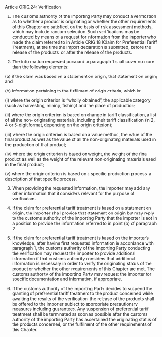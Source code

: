 Article ORIG.24: Verification

1.	The customs authority of the importing Party may conduct a verification as to whether a product is originating or whether the other requirements of this Chapter are satisfied, on the basis of risk assessment methods, which may include random selection. Such verifications may be conducted by means of a request for information from the importer who made the claim referred to in Article ORIG.18 [Claim for Preferential Tariff Treatment], at the time the import declaration is submitted, before the release of the products, or after the release of the products.

2.	The information requested pursuant to paragraph 1 shall cover no more than the following elements:

(a)	if the claim was based on a statement on origin, that statement on origin; and

(b)	information pertaining to the fulfilment of origin criteria, which is:

(i)	where the origin criterion is “wholly obtained”, the applicable category (such as
harvesting, mining, fishing) and the place of production;

(ii)	where the origin criterion is based on change in tariff classification, a list of all the non- originating materials, including their tariff classification (in 2, 4 or 6-digit format, depending on the origin criterion);

(iii)	where the origin criterion is based on a value method, the value of the final product as well as the value of all the non-originating materials used in the production of that product;

(iv)	where the origin criterion is based on weight, the weight of the final product as well as the weight of the relevant non-originating materials used in the final product;

(v)	where the origin criterion is based on a specific production process, a description of that specific process.

3.	When providing the requested information, the importer may add any other information that it considers relevant for the purpose of verification.

4.	If the claim for preferential tariff treatment is based on a statement on origin, the importer shall provide that statement on origin but may reply to the customs authority of the importing Party that the importer is not in a position to provide the information referred to in point (b) of paragraph 2.

5.	If the claim for preferential tariff treatment is based on the importer’s knowledge, after having first requested information in accordance with paragraph 1, the customs authority of the importing Party conducting the verification may request the importer to provide additional information if that customs authority considers that additional information is necessary in order to verify the originating status of the product or whether the other requirements of this Chapter are met. The customs authority of the importing Party may request the importer for specific documentation and information, if appropriate.

6.	If the customs authority of the importing Party decides to suspend the granting of preferential tariff treatment to the product concerned while awaiting the results of the verification, the release of the products shall be offered to the importer subject to appropriate precautionary measures including guarantees. Any suspension of preferential tariff treatment shall be terminated as soon as possible after the customs authority of the importing Party has ascertained the originating status of the products concerned, or the fulfilment of the other requirements of this Chapter.

